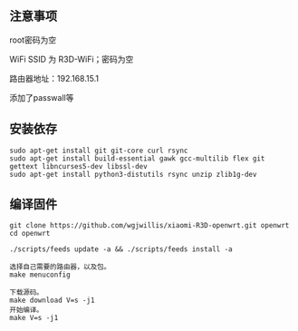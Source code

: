 ## 注意事项

root密码为空

WiFi SSID 为 R3D-WiFi；密码为空

路由器地址：192.168.15.1

添加了passwall等


## 安装依存

```
sudo apt-get install git git-core curl rsync
sudo apt-get install build-essential gawk gcc-multilib flex git gettext libncurses5-dev libssl-dev
sudo apt-get install python3-distutils rsync unzip zlib1g-dev
```

## 编译固件

```
git clone https://github.com/wgjwillis/xiaomi-R3D-openwrt.git openwrt
cd openwrt

./scripts/feeds update -a && ./scripts/feeds install -a

选择自己需要的路由器，以及包。
make menuconfig

下载源码。
make download V=s -j1
开始编译。
make V=s -j1

```
